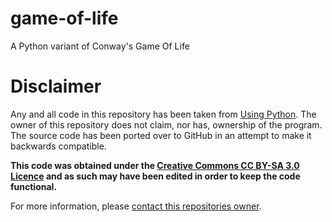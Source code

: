 # game-of-life
A Python variant of Conway's Game Of Life

# Disclaimer
Any and all code in this repository has been taken from [Using Python](http://usingpython.com/dl/GameOfLife.py). The owner of this repository does not claim, nor has, ownership of the program. The source code has been ported over to GitHub in an attempt to make it backwards compatible.

**This code was obtained under the [Creative Commons CC BY-SA 3.0 Licence](https://creativecommons.org/licenses/by-sa/3.0/legalcode) and as such may have been edited in order to keep the code functional.**

For more information, please [contact this repositories owner](mailto:rossbstrachan@gmail.com).
